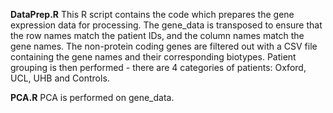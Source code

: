 **DataPrep.R**
This R script contains the code which prepares the gene expression data for processing. The gene_data is transposed to ensure that the row names match the patient IDs, and the column names match the gene names. The non-protein coding genes are filtered out with a CSV file containing the gene names and their corresponding biotypes. Patient grouping is then performed - there are 4 categories of patients: Oxford, UCL, UHB and Controls.

**PCA.R**
PCA is performed on gene_data. 
